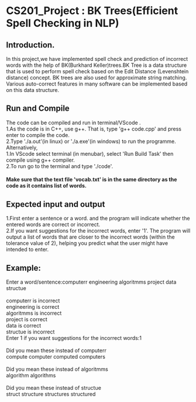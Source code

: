 # CS201_Project : BK Trees(Efficient Spell Checking in NLP)
## Introduction.
In this project,we have implemented spell check and prediction of incorrect words with the help of BK(Burkhard Keller)trees.BK Tree  is a data structure that is used to perform spell check based on the Edit Distance (Levenshtein distance) concept. BK trees are also used for approximate string matching. Various auto-correct features in many software can be implemented based on this data structure. 

## Run and Compile 
The code can be compiled and run in terminal/VScode .
<br>
1.As the code is in C++, use g++. That is, type 'g++ code.cpp' and press enter to compile the code. 
<br>
2.Type './a.out'(in linux) or './a.exe'(in windows) to run the programme.
<br>
Alternatively,
<br>
1.In VScode select terminal (in menubar), select 'Run Build Task' then compile using g++ compiler. 
<br>
2.To run go to the terminal and type './code'.

#### Make sure that the text file 'vocab.txt' is in the same directory as the code as it contains list of words.

## Expected input and output
1.First enter a sentence or a word. and the program will indicate whether the entered words are correct or incorrect.
<br>
2.If you want suggestions for the incorrect words, enter '1'. The program will output a list of words that are closer to the incorrect words (within the tolerance value of 2), helping you predict what the user might have intended to enter.

## Example:
Enter a word/sentence:computerr  engineering algoritmms project data structue    
<br>
computerr is incorrect 
<br>
engineering is correct
<br>
algoritmms is incorrect 
<br>
project is correct
<br>
data is correct
<br>
structue is incorrect 
<br>
Enter 1 if you want suggestions for the incorrect words:1
<br>
<br>
Did you mean these instead of computerr
<br>
compute computer computed computers
<br>
<br>
Did you mean these instead of algoritmms
<br>
algorithm algorithms
<br>
<br>
Did you mean these instead of structue
<br>
struct structure structures structured


